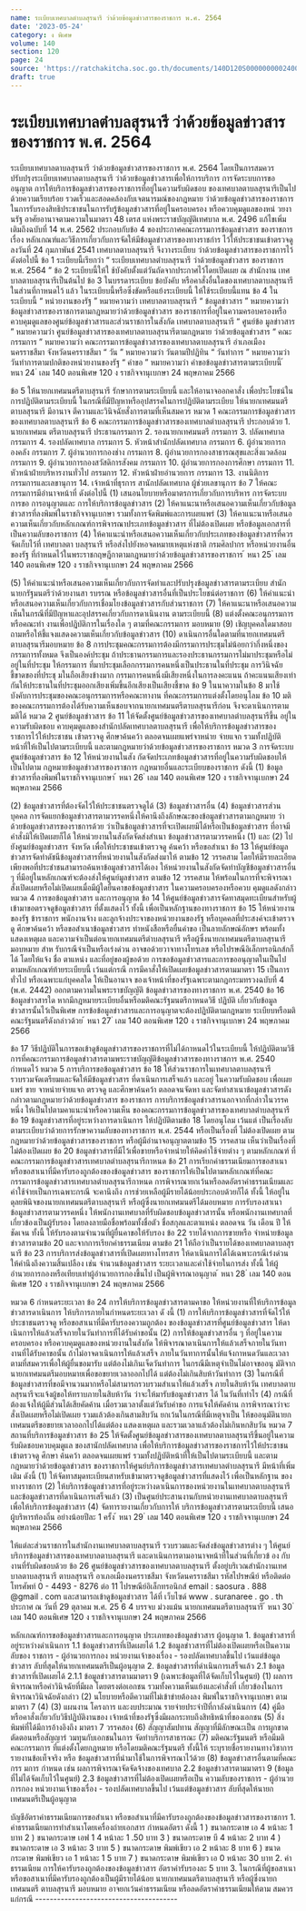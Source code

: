 ```yaml
---
name: ระเบียบเทศบาลตำบลสุรนารี ว่าด้วยข้อมูลข่าวสารของราชการ พ.ศ. 2564
date: '2023-05-24'
category: ง พิเศษ
volume: 140
section: 120
page: 24
source: 'https://ratchakitcha.soc.go.th/documents/140D120S0000000002400.pdf'
draft: true
---
```


# ระเบียบเทศบาลตำบลสุรนารี ว่าด้วยข้อมูลข่าวสารของราชการ พ.ศ. 2564

ระเบียบเทศบาลตาบลสุรนารี ว่าด้วยข้อมูลข่าวสารของราชการ พ.ศ. 2564 โดยเป็นการสมควรปรับปรุงระเบียบเทศบาลตาบลสุรนารี ว่าด้วยข้อมูลข่าวสารเพื่อให้การบริการ การจัดระบบการขออนุญาต การให้บริการข้อมูลข่าวสารของราชการที่อยู่ในความรับผิดชอบ ของเทศบาลตาบลสุรนารีเป็นไปด้วยความเรียบร้อย รวดเร็วและสอดคล้องกับเจตนารมณ์ของกฎหมาย ว่าด้วยข้อมูลข่าวสารของราชการ ในการรับรองสิทธิประชาชนในการรับรู้ข้อมูลข่าวสารที่อยู่ในครอบครอง หรือควบคุมดูแลของหน่ วยงานรัฐ อาศัยอานาจตามความในมาตรา 48 เตรส แห่งพระราชบัญญัติเทศบาล พ.ศ. 2496 แก้ไขเพิ่มเติมถึงฉบับที่ 14 พ.ศ. 2562 ประกอบกับข้อ 4 ของประกาศคณะกรรมการข้อมูลข่าวสาร ของราชการ เรื่อง หลักเกณฑ์และวิธีการเกี่ยวกับการจัดให้มีข้อมูลข่าวสารของทางราชกำร ไว้ให้ประชาชนเข้าตรวจดู ลงวันที่ 24 กุมภาพันธ์ 2541 เทศบาลตาบลสุรนารี จึงวางระเบียบ ว่าด้วยข้อมูลข่าวสารของราชการไว้ ดังต่อไปนี้ ข้อ 1 ระเบียบนี้เรียกว่า “ ระเบียบเทศบาลตำบลสุรนารี ว่าด้วยข้อมูลข่าวสาร ของราชการ พ.ศ. 2564 ” ข้อ 2 ระเบียบนี้ให้ใ ช้บังคับตั้งแต่วันถัดจากประกาศไว้โดยเปิดเผย ณ สำนักงาน เทศบาลตาบลสุรนารีเป็นต้นไป ข้อ 3 ในบรรดาระเบียบ ข้อบังคับ หรือคาสั่งอื่นใดของเทศบาลตาบลสุรนารีในส่วนที่กาหนดไว้ แล้ว ในระเบียบนี้หรือซึ่งขัดหรือแย้งระเบียบนี้ ให้ใช้ระเบียบนี้แทน ข้อ 4 ในระเบียบนี้ “ หน่วยงานของรัฐ ” หมายความว่า เทศบาลตาบลสุรนารี “ ข้อมูลข่าวสาร ” หมายความว่า ข้อมูลข่าวสารของราชการตามกฎหมายว่าด้วยข้อมูลข่าวสาร ของราชการที่อยู่ในความครอบครองหรือควบคุมดูแลของศูนย์ข้อมูลข่าวสารและส่วนราชการในสังกัด เทศบาลตาบลสุรนารี “ ศูนย์ข้อ มูลข่าวสาร ” หมายความว่า ศูนย์ข้อมูลข่าวสารของเทศบาลตาบลสุรนารีตามกฎหมาย ว่าด้วยข้อมูลข่าวสาร “ คณะกรรมการ ” หมายความว่า คณะกรรมการข้อมูลข่าวสารของเทศบาลตาบลสุรนารี อำเภอเมืองนครราชสีมา จังหวัดนครราชสีมา “ วัน ” หมายความว่า วันตามปีปฏิทิน “ วันทำการ ” หมายความว่า วันทำการตามปกติของหน่วยงานของรัฐ “ คำขอ ” หมายความว่า คำขอข้อมูลข่าวสารตามระเบียบนี้ ้ หนา 24 ่ เลม 140 ตอนพิเศษ 120 ง ราชกิจจานุเบกษา 24 พฤษภาคม 2566

ข้อ 5 ให้นายกเทศมนตรีตาบสุรนารี รักษาการตามระเบียบนี้ และให้อานาจออกคาสั่ง เพื่อประโยชน์ในการปฏิบัติตามระเบียบนี้ ในกรณีที่มีปัญหาหรืออุปสรรคในการปฏิบัติตามระเบียบ ให้นายกเทศมนตรีตาบลสุรนารี มีอานาจ ตีความและวินิจฉัยสั่งการตามที่เห็นสมควร หมวด 1 คณะกรรมการข้อมูลข่าวสารของเทศบาลตาบลสุรนารี ข้อ 6 คณะกรรมการข้อมูลข่าวสารของเทศบาลตำบลสุรนารี ประกอบด้วย 1. นายกเทศมน ตรีตาบลสุรนารี ประธานกรรมการ 2. รองนายกเทศมนตรี กรรมการ 3. ปลัดเทศบาล กรรมการ 4. รองปลัดเทศบาล กรรมการ 5. หัวหน้าสำนักปลัดเทศบาล กรรมการ 6. ผู้อำนวยการกองคลัง กรรมการ 7. ผู้อำนวยการกองช่าง กรรมการ 8. ผู้อำนวยการกองสาธารณสุขและสิ่งแวดล้อม กรรมการ 9. ผู้อำนวยการกองสวัสดิการสังคม กรรมการ 10. ผู้อำนวยการกองการศึกษา กรรมการ 11. หัวหน้าฝ่ายบริหารงานทั่วไป กรรมการ 12. หัวหน้าฝ่ายอำนวยการ กรรมการ 13. งานนิติการ กรรมการและเลขานุการ 14. เจ้าหน้าที่ธุรการ สานักปลัดเทศบาล ผู้ช่วยเลขานุการ ข้อ 7 ให้คณะกรรมการมีอำนาจหน้าที่ ดังต่อไปนี้ (1) เสนอนโยบายหรือมาตรการเกี่ยวกับการบริหาร การจัดระบบ การขอ การอนุญาตและ การให้บริการข้อมูลข่าวสาร (2) ให้คาแนะนาหรือเสนอความเห็นเกี่ยวกับข้อมูลข่าวสารที่ลงพิมพ์ในราชกิจจานุเบกษา รวมทั้งการจัดพิมพ์และการเผยแพร่ (3) ให้คาแนะนาหรือเสนอความเห็นเกี่ยวกับหลักเกณฑ์การพิจารณาประเภทข้อมูลข่าวสาร ที่ไม่ต้องเปิดเผย หรือข้อมูลเอกสารที่เป็นความลับของราชการ (4) ให้คาแนะนำหรือเสนอความเห็นเกี่ยวกับประเภทของข้อมูลข่าวสารที่ควรจัดเก็บไว้ที่ เทศบาลตา บลสุรนารี หรือส่งไปยังหอจดหมายเหตุแห่งชาติ กรมศิลปากร หรือหน่วยงานอื่นของรัฐ ที่กำหนดไว้ในพระราชกฤษฎีกาตามกฎหมายว่าด้วยข้อมูลข่าวสารของราชการ ้ หนา 25 ่ เลม 140 ตอนพิเศษ 120 ง ราชกิจจานุเบกษา 24 พฤษภาคม 2566

(5) ให้คำแนะนำหรือเสนอความเห็นเกี่ยวกับการจัดทำและปรับปรุงข้อมูลข่าวสารตามระเบียบ สำนักนายกรัฐมนตรีว่าด้วยงานสา รบรรณ หรือข้อมูลข่าวสารอื่นที่เป็นประโยชน์ต่อราชการ (6) ให้คำแนะนำหรือเสนอความเห็นเกี่ยวกับการเชื่อมโยงข้อมูลข่าวสารกับส่วนราชการ (7) ให้คาแนะนาหรือเสนอความเห็นในกรณีที่มีปัญหาและอุปสรรคเกี่ยวกับการดาเนินงาน ตามระเบียบนี้ (8) แต่งตั้งคณะอนุกรรมการหรือคณะทำ งานเพื่อปฎิบัติการในเรื่องใด ๆ ตามที่คณะกรรมการ มอบหมาย (9) เชิญบุคคลใดมาสอบถามหรือให้ชี้แจงแสดงความเห็นเกี่ยวกับข้อมูลข่าวสาร (10) ดาเนินการอื่นใดตามที่นายกเทศมนตรีตาบลสุรนารีมอบหมาย ข้อ 8 การประชุมคณะกรรมการต้องมีกรรมการประชุมไม่น้อยกว่ากึ่งหนึ่งของกรรมการทั้งหมด จึงเป็นองค์ประชุม ถ้าประธานกรรมการและรองประธานกรรมการไม่มาประชุมหรือไม่อยู่ในที่ประชุม ให้กรรมการ ที่มาประชุมเลือกกรรมการคนหนึ่งเป็นประธานในที่ประชุม การวินิจฉัยชี้ขาดของที่ประชุ มในถือเสียงข้างมาก กรรมการคนหนึ่งมีเสียงหนึ่งในการลงคะแนน ถ้าคะแนนเสียงเท่ากันให้ประธานในที่ประชุมออกเสียงเพิ่มขึ้นอีกเสียงเป็นเสียงชี้ขาด ข้อ 9 ในนาความในข้อ 8 มาใช้บังคับการประชุมของคณะอนุกรรมการหรือคณะทางาน ที่คณะกรรมการแต่งตั้งโดยอนุโลม ข้อ 10 มติของคณะกรรมการต้องได้รับความเห็นชอบจากนายกเทศมนตรีตาบลสุรนารีก่อน จึงจะดาเนินการตามมติได้ หมวด 2 ศูนย์ข้อมูลข่าวสาร ข้อ 11 ให้จัดตั้งศูนย์ข้อมูลข่าวสารของเทศบาลตำบลสุรนารีขึ้น อยู่ในความรับผิดชอบ ควบคุมดูแลของสำนักปลัดเทศบาลตาบลสุรนารี เพื่อให้บริการข้อมูลข่าวสารของราชการไว้ให้ประชาชน เข้าตรวจดู ศึกษาค้นคว้า ตลอดจนเผยแพร่จาหน่าย จ่ายแจก รวมทั้งปฏิบัติหน้าที่ให้เป็นไปตามระเบียบนี้ และตามกฎหมายว่าด้วยข้อมูลข่าวสารของราชการ หมวด 3 การจัดระบบศูนย์ข้อมูลข่าวสาร ข้อ 12 ให้หน่วยงานในสัง กัดจัดประเภทข้อมูลข่าวสารที่อยู่ในความรับผิดชอบให้เป็นไปตาม กฎหมายข้อมูลข่าวสารของราชการ กฎหมายอื่นและระเบียบของราชการ ดังนี้ (1) ข้อมูลข่าวสารที่ลงพิมพ์ในราชกิจจานุเบกษา ้ หนา 26 ่ เลม 140 ตอนพิเศษ 120 ง ราชกิจจานุเบกษา 24 พฤษภาคม 2566

(2) ข้อมูลข่าวสารที่ต้องจัดไว้ให้ประชาชนตรวจดูได้ (3) ข้อมูลข่าวสารอื่น (4) ข้อมูลข่าวสารส่วนบุคคล การจัดแยกข้อมูลข่าวสารตามวรรคหนึ่งให้คานึงถึงลักษณะของข้อมูลข่าวสารตามกฎหมาย ว่าด้วยข้อมูลข่าวสารของราชการด้วย ว่าเป็นข้อมูลข่าวสารที่จะเปิดเผยมิได้หรือเป็นข้อมูลข่าวสาร ที่อาจมีคำสั่งมิให้เปิดเผยก็ได้ ให้หน่วยงานในสังกัดจัดส่งสำเนา ข้อมูลข่าวสารตามวรรคหนึ่ง (1) และ (2) ไปยังศูนย์ข้อมูลข่าวสาร จังหวัด เพื่อให้ประชาชนเข้าตรวจดู ค้นคว้า หรือขอสำเนา ข้อ 13 ให้ศูนย์ข้อมูลข่าวสารจัดทำดัชนีข้อมูลข่าวสารที่หน่วยงานในสังกัดส่งมาให้ ตามข้อ 12 วรรคสาม โดยให้มีรายละเอียดเพียงพอที่ประชำชนสามารถค้นหาข้อมูลข่าวสารได้เอง ให้หน่วยงานในสังกัดจัดทำบัญชีข้อมูลข่าวสารอื่น ๆ ที่มีอยู่ในหลักเกณฑ์จะต้องส่งให้ศูนย์มูลข่าวสาร ตามข้อ 12 วรรคสาม ให้พร้อมในการที่จะพิจารณาสั่งเปิดเผยหรือไม่เปิดเผยเมื่อมีผู้ใดยื่นคาขอข้อมูลข่าวสาร ในความครอบครองหรือควบ คุมดูแลดังกล่าว หมวด 4 การขอข้อมูลข่าวสาร และการอนุญาต ข้อ 14 ให้ศูนย์ข้อมูลข่าวสารจัดทาสมุดทะเบียนสำหรับผู้เข้ามาขอตรวจดูข้อมูลข่าวสาร ที่ตั้งแสดงไว้ ทั้งนี้ เพื่อเป็นหลักฐานของทางราชการ ข้อ 15 ให้หน่วยงานของรัฐ ข้าราชการ พนักงานจ้าง และลูกจ้างประจาของหน่วยงานของรัฐ หรือบุคคลที่ประสงค์จะเข้าตรวจดู ศึกษาค้นคว้า หรือขอสำเนาข้อมูลข่าวสาร ทำหนังสือหรือยื่นคำขอ เป็นลายลักษณ์อักษร พร้อมทั้งแสดงเหตุผล และความจำเป็นต่อนายกเทศมนตรีตำบลสุรนารี หรือผู้ซึ่งนายกเทศมนตรีตาบลสุรนารีมอบหมาย สำห รับกรณีจำเป็นหรือเร่งด่วน อาจขอด้วยวาจาทางโทรเลข หรือไปรษณีอิเล็กทรอนิกส์กก็ได้ โดยให้แจ้ง ชื่อ ตาแหน่ง และที่อยู่ของผู้ขอด้วย การขอข้อมูลข่าวสารและการขออนุญาตในเป็นไปตามหลักเกณฑ์ท้ายระเบียบนี้ เว้นแต่กรณี การมีคาสั่งให้เปิดเผยข้อมูลข่าวสารตามมาตรา 15 เป็นการทั่วไป หรือเฉพาะแก่บุคคลใด ให้เป็นอานาจ ของเจ้าหน้าที่ของรัฐเฉพาะตามกฎกระมทรวงฉบับที่ 4 (พ.ศ. 2442) ออกตามความในพระราชบัญญัติ ข้อมูลข่าวสารของทางราชการ พ.ศ. 2540 ข้อ 16 ข้อมูลข่าวสารใด หากมีกฎหมายระเบียบอื่นหรือมติคณะรัฐมนตรีกาหนดวิธี ปฏิบัติ เกี่ยวกับข้อมูลข่าวสารนั้นไว้เป็นพิเศษ การข้อข้อมูลข่าวสารและการอนุญาตจะต้องปฏิบัติตามกฎหมาย ระเบียบหรือมติคณะรัฐมนตรีดังกล่าวด้วย ้ หนา 27 ่ เลม 140 ตอนพิเศษ 120 ง ราชกิจจานุเบกษา 24 พฤษภาคม 2566

ข้อ 17 วิธีปฏิบัติในการขอเข้าดูข้อมูลข่าวสารของราชการที่ไม่ได้กาหนดไว้ในระเบียบนี้ ให้ปฏิบัติตามวิธีการที่คณะกรรมการข้อมูลข่าวสารตามพระราชบัญญัติข้อมูลข่าวสารของทางราชการ พ.ศ. 2540 กำหนดไว้ หมวด 5 การบริการขอข้อมูลข่าวสาร ข้อ 18 ให้ส่วนราชการในเทศบาลตาบลสุรนารี รวบรวมจัดเตรียมและจัดให้มีข้อมูลข่าวสาร ที่ดาเนินการเสร็จแล้ว และอยู่ ในความรับผิดชอบ เพื่อเผยแพร่ ขาย จาหน่ายจ่ายแจก ตรวจดู และศึกษาค้นคว้า ตลอดจนจัดหา และจัดทำสาเนาข้อมูลข่าวสารดังกล่าวตามกฎหมายว่าด้วยข้อมูลข่าวสาร ของราชการ การบริการข้อมูลข่าวสารนอกจากที่กล่าวในวรรคหนึ่ง ให้เป็นไปตามคาแนะนำหรือความเห็น ของคณะกรรมการข้อมูลข่าวสารของเทศบาลตำบลสุรนารี ข้อ 19 ข้อมูลข่าวสารที่อยู่ระหว่างการดาเนินการ ให้ปฏิบัติตามข้อ 18 โดยอนุโลม เว้นแต่ เป็นเรื่องลับตามระเบียบว่าด้วยการรักษาความลับของทางราชการ พ.ศ. 2544 หรือเป็นเรื่องที่ ไม่ต้องเปิดเผย ตามกฎหมายว่าด้วยข้อมูลข่าวสารของราชการ หรือผู้มีอำนาจอนุญาตตามข้อ 15 วรรคสาม เห็นว่าเป็นเรื่องที่ไม่ต้องเปิดเผย ข้อ 20 ข้อมูลข่าวสารที่มีไว้เพื่อขายหรือจำหน่ายให้คิดค่าใช้จ่ายต่าง ๆ ตามหลักเกณฑ์ ที่คณะกรรมการข้อมูลข่าวสารเทศบาลตำบลสุรนารีกาหนด ข้อ 21 การเรียกค่าธรรมเนียมการขอสาเนา หรือขอสาเนาที่มีคารับรองถูกต้องของข้อมูลข่าวสาร ของราชการให้เป็นไปตามหลักเกณฑ์ที่คณะกรรมการข้อมูลข่าวสารเทศบาลตำบลสุรนารีกาหนด การพิจารณายกเว้นหรือลดอัตราค่าธรรมเนียมและ ค่าใช้จ่ายเป็นการเฉพาะกรณี จะคานึงถึง การช่วยเหลือผู้มีรายได้น้อยประกอบด้วยก็ได้ ทั้งนี้ ให้อยู่ในดุลยพินิจของนายกเทศมนตรีตาบลสุรนารี หรือผู้ซึ่งนายกเทศมนตรีได้มอบหมาย การรับรองสาเนาข้อมูลข่าวสารตามวรรคหนึ่ง ให้พนักงานเทศบาลที่รับผิดชอบข้อมูลข่าวสารนั้น หรือพนักงานเทศบาลที่เกี่ยวข้องเป็นผู้รับรอง โดยลงลายมือชื่อพร้อมทั้งชื่อตัว ชื่อสกุลและตาแหน่ง ตลอดจน วัน เดือน ปี ให้ชัดเจน ทั้งนี้ ให้รับรองตามจำนวนที่ผู้ยื่นคาขอให้รับรอง ข้อ 22 รายได้จากการขายหรือ จำหน่ายข้อมูลข่าวสารตามข้อ 20 และจากการเรียกค่าธรรมเนียม ตามข้อ 21 ให้ถือว่าเป็นรายได้ของเทศบาลตาบลสุรนารี ข้อ 23 การบริการส่งข้อมูลข่าวสารที่เปิดเผยทางโทรสาร ให้ดาเนินการได้ได้เฉพาะกรณีเร่งด่วน ให้คำนึงถึงความสิ้นเปลือง เช่น จำนวนข้อมูลข่าวสาร ระยะเวลาและค่าใช้จ่ายในการส่ง ทั้งนี้ ให้ผู้อำนวยการกองหรือเทียบเท่าผู้อำนวยการกองขึ้นไป เป็นผู้พิจารณาอนุญาต ้ หนา 28 ่ เลม 140 ตอนพิเศษ 120 ง ราชกิจจานุเบกษา 24 พฤษภาคม 2566

หมวด 6 กำหนดระยะเวลา ข้อ 24 การให้บริการข้อมูลข่าวสารตามคาขอ ให้หน่วยงานที่ให้บริการข้อมูลข่าวสารดาเนินการ ให้บริการภายในกำหนดระยะเวลา ดั งนี้ (1) การให้บริการข้อมูลข่าวสารที่จัดไว้ให้ประชาชนตรวจดู หรือขอสาเนาที่มีคารับรองความถูกต้อง ของข้อมูลข่าวสารที่ศูนย์ข้อมูลข่าวสาร ให้ดาเนินการให้แล้วเสร็จภายในวันทำการที่ได้รับคำขอนั้น (2) การให้ข้อมูลข่าวสารอื่น ๆ ที่อยู่ในความครอบครอง หรือควบคุมดูแลของหน่วยงานในสังกัด ให้พิจารณาดาเนินการให้แล้วเสร็จภายในวันทางานที่ได้รับคาขอนั้น ถ้าไม่อาจดาเนินการให้แล้วเสร็จ ภายในวันทาการนั้นให้แจ้งกาหนดวันและเวลาตามที่สมควรเพื่อให้ผู้ยื่นขอมารับ แต่ต้องไม่เกินเจ็ดวันทำการ ในกรณีมีเหตุจำเป็นไม่อาจขออนุ มัติจากนายกเทศมนตรีมอบหมายเพื่อขอขยายเวลาออกไปได้ แต่ต้องไม่เกินสิบห้าวันทำการ (3) ในกรณีที่ข้อมูลข่าวสารที่ขอมีจานวนมากหรือไม่สามารถรวบรวมสำเนาให้แล้วเสร็จ ภายในสิบห้าวัน เทศบาลตาบลสุรนารีจะแจ้งผู้ขอให้ทราบภายในสิบห้าวัน ว่าจะให้มารับข้อมูลข่าวสาร ได้ ในวันที่เท่าไร (4) กรณีที่ต้องแจ้งให้ผู้มีส่วนได้เสียคัดค้าน เมื่อรวมเวลาตั้งแต่วันรับคำขอ การแจ้งให้คัดค้าน การพิจารณาว่าจะสั่งเปิดเผยหรือไม่เปิดเผย รวมแล้วต้องเกินสามสิบวัน ยกเว้นในกรณีที่มีเหตุจาเป็น ให้ขออนุมัตินายกเทศมนตรีขอขยายเวลาออกไปได้แต่ต้อง แสดงเหตุผล และรวมเวลาแล้วต้องไม่เกินหกสิบวัน หมวด 7 สถานที่บริการข้อมูลข่าวสาร ข้อ 25 ให้จัดตั้งศูนย์ข้อมูลข่าวสารของเทศบาลตาบลสุรนารีขึ้นอยู่ในความรับผิดชอบควบคุมดูแล ของสานักปลัดเทศบาล เพื่อให้บริการข้อมูลข่าวสารของราชการไว้ให้ประชาชนเข้าตรวจดู ศึกษา ค้นคว้า ตลอดจนเผยแพร่ รวมทั้งปฏิบัติหน้าที่ให้เป็นไปตามระเบียบนี้ และตามกฎหมายว่าด้วยข้อมูลข่าวสาร ของราชการให้ศูนย์บริการข้อมูลข่าวสารเทศบาลตำบลสุรนารี มีหน้าที่เพิ่มเติม ดังนี้ (1) ให้จัดทาสมุดทะเบียนสาหรับเข้ามาตรวจดูข้อมูลข่าวสารที่แสดงไว้ เพื่อเป็นหลักฐาน ของทางราชการ (2) ให้บริการข้อมูลข่าวสารที่อยู่ระหว่างดาเนินการของหน่วยงานในเทศบาลตาบลสุรนารี และข้อมูลข่าวสารที่ดาเนินการเสร็จแล้ว (3) เป็นศูนย์ประสานงานกับหน่วยงานเทศบาลตาบลสุรนารีเพื่อให้บริการข้อมูลข่าวสาร (4) จัดทารายงานเกี่ยวกับการให้ บริการข้อมูลข่าวสารตามระเบียบนี้ เสนอผู้บริหารท้องถิ่น อย่างน้อยปีละ 1 ครั้ง ้ หนา 29 ่ เลม 140 ตอนพิเศษ 120 ง ราชกิจจานุเบกษา 24 พฤษภาคม 2566

ให้แต่ละส่วนราชการในสำนักงานเทศบาลตาบลสุรนารี รวบรวมและจัดส่งข้อมูลข่าวสารต่าง ๆ ให้ศูนย์บริการข้อมูลข่าวสารของเทศบาลตาบลสุรนารี และดาเนินการตามอานาจหน้าที่ในส่วนที่เกี่ยวข้ อง กับงานที่รับผิดชอบด้วย ข้อ 26 ศูนย์ข้อมูลข่าวสารของเทศบาลตาบลสุรนารี ตั้งอยู่บริเวณสำนักงานเทศบาลตาบลสุรนารี ตาบลสุรนารี อาเภอเมืองนครราชสีมา จังหวัดนครราชสีมา รหัสไปรษณีย์ หรือติดต่อโทรศัพท์ 0 - 4493 - 8276 ต่อ 11 ไปรษณีย์อิเล็กทรอนิกส์ email : saosura . 888 @gmail . com และสามารถเข้าดูข้อมูลข่าวสาร ได้ที่ เว็บไซด์ www . suranaree . go . th ประกาศ ณ วันที่ 29 ตุลาคม พ.ศ. 25 6 4 บรรจบ ม่วงแม้น นายกเทศมนตรีตาบลสุรนารี ้ หนา 30 ่ เลม 140 ตอนพิเศษ 120 ง ราชกิจจานุเบกษา 24 พฤษภาคม 2566

หลักเกณฑ์การขอข้อมูลข่าวสารและการอนุญาต ประเภทของข้อมูลข่าวสาร ผู้อนุญาต 1. ข้อมูลข่าวสารที่อยู่ระหว่างดำเนินการ 1.1 ข้อมูลข่าวสารที่เปิดเผยได้ 1.2 ข้อมูลข่าวสารที่ไม่ต้องเปิดเผยหรือเป็นความลับของ ราชการ - ผู้อำนวยการกอง หน่วยงานเจ้าของเรื่อง - รองปลัดเทศบาลขึ้นไป เว้นแต่ข้อมูลข่าวสาร ลับที่สุดให้นายกเทศมนตรีเป็นผู้อนุญาต 2. ข้อมูลข่าวสารที่ดำเนินการเสร็จแล้ว 2.1 ข้อมูลข่าวสารที่เปิดเผยได้ 2.1.1 ข้อมูลข่าวสารตามมาตรา 9 (เฉพาะข้อมูลที่ได้จัดเก็บไว้ในศูนย์) (1) ผลการพิจารณาหรือคำวินิจฉัยที่มีผล โดยตรงต่อเอกชน รวมทั้งความเห็นแย้งและคำสั่งที่ เกี่ยวข้องในการพิจารณาวินิจฉัยดังกล่าว (2) นโยบายหรือตีความที่ไม่เข้าข่ายต้องลง พิมพ์ในราชกิจจานุเบกษา ตามมาตรา 7 (4) (3) แผนงาน โครงการ และงบประมาณ รายจ่ายประจำปีที่กาลังดำเนินการ (4) คู่มือหรือคาสั่งเกี่ยวกับวิธีปฏิบัติงานของ เจ้าหน้าที่ของรัฐซึ่งมีผลกระทบถึงสิทธิหน้าที่ของเอกชน (5) สิ่งพิมพ์ที่ได้มีการอ้างอิงถึง มาตรา 7 วรรคสอง (6) สัญญาสัมปทาน สัญญาที่มีลักษณะเป็น การผูกขาดตัดตอนหรือสัญญาร่ วมทุนกับเอกชนในการ จัดทำบริการสาธารณะ (7) มติคณะรัฐมนตรี หรือมีมติคณะกรรมการ ที่แต่งตั้งโดยกฎหมาย หรือโดยมติคณะรัฐมนตรี ทั้งนี้ให้ ระบุรายชื่อรายงานทางวิชาการ รายงานข้อเท็จจริง หรือ ข้อมูลข่าวสารที่นำมาใช้ในการพิจารณาไว้ด้วย (8) ข้อมูลข่าวสารอื่นตามที่คณะกรร มการ กำหนด เช่น ผลการพิจารณาจัดจัดจ้างของเทศบาล 2.2 ข้อมูลข่าวสารตามมาตรา 9 (ข้อมูลที่ไม่ได้จัดเก็บไว้ในศูนย์) 2.3 ข้อมูลข่าวสารที่ไม่ต้องเปิดเผยหรือเป็น ความลับของราชการ - ผู้อำนวยการกอง หน่วยงานเจ้าของเรื่อง - รองปลัดเทศบาลขึ้นไป เว้นแต่ข้อมูลข่าวสาร ลับที่สุดให้นายกเทศมนตรีเป็นผู้อนุญาต

บัญชีอัตราค่าธรรมเนียมการขอสำเนา หรือขอสำเนาที่มีคารับรองถูกต้องของข้อมูลข่าวสารของราชการ 1. ค่าธรรมเนียมการทำสำเนาโดยเครื่องถ่ายเอกสาร กำหนดอัตรา ดังนี้ 1 ) ขนาดกระดาษ เอ 4 หน้าละ 1 บาท 2 ) ขนาดกระดาษ เอฟ 1 4 หน้าละ 1 .50 บาท 3 ) ขนาดกระดาษ บี 4 หน้าละ 2 บาท 4 ) ขนาดกระดาษ เอ 3 หน้าละ 3 บาท 5 ) ขนาดกระดาษ พิมพ์เขียว เอ 2 หน้าละ 8 บาท 6 ) ขนาดกระดาษ พิมพ์เขียว เอ 1 หน้าละ 1 5 บาท 7 ) ขนาดกระดาษ พิมพ์เขียว เอ 0 หน้าละ 30 บาท 2. ค่าธรรมเนียม การให้คารับรองถูกต้องของข้อมูลข่าวสาร อัตราคำรับรองละ 5 บาท 3. ในกรณีที่ผู้ขอสาเนา หรือขอสาเนาที่มีคารับรองถูกต้องเป็นผู้มีรายได้น้อย นายกเทศมนตรีตาบลสุรนารี หรือผู้ซึ่งนายกเทศมนตรี ตาบลสุรนารี มอบหมาย อาจยกเว้นค่าธรรมเนียม หรือลดอัตราค่าธรรมเนียมให้ตาม สมควรแก่กรณี ---------------------------------------
